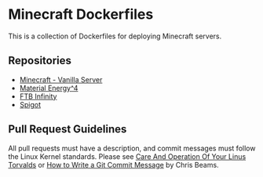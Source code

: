 Minecraft Dockerfiles
=====================

This is a collection of Dockerfiles for deploying Minecraft
servers.


Repositories
------------

* [Minecraft - Vanilla Server][]
* [Material Energy^4][]
* [FTB Infinity][]
* [Spigot][]


Pull Request Guidelines
-----------------------

All pull requests must have a description, and commit messages must follow
the Linux Kernel standards. Please see [Care And Operation Of Your Linus Torvalds][]
or [How to Write a Git Commit Message][] by Chris Beams.


[Minecraft - Vanilla Server]: https://hub.docker.com/r/dlord/minecraft/
[Material Energy^4]: https://hub.docker.com/r/dlord/materialenergy4/
[FTB Infinity]: https://hub.docker.com/r/dlord/ftb-infinity/
[Spigot]: https://hub.docker.com/r/dlord/spigot/
[Care And Operation Of Your Linus Torvalds]: https://www.kernel.org/doc/Documentation/SubmittingPatches
[How to Write a Git Commit Message]: http://chris.beams.io/posts/git-commit/
